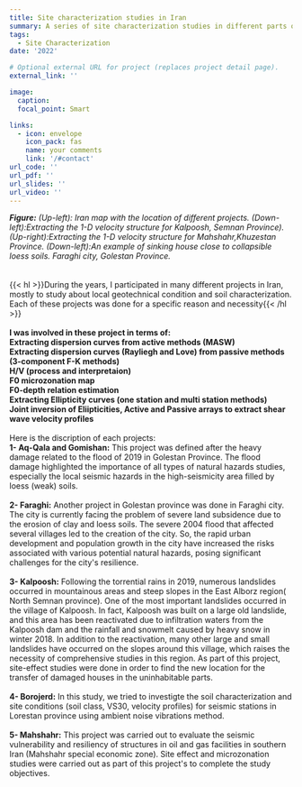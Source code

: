 ```yaml
---
title: Site characterization studies in Iran
summary: A series of site characterization studies in different parts of Iran
tags:
  - Site Characterization
date: '2022'

# Optional external URL for project (replaces project detail page).
external_link: ''

image:
  caption: 
  focal_point: Smart

links:
  - icon: envelope
    icon_pack: fas
    name: your comments
    link: '/#contact'
url_code: ''
url_pdf: ''
url_slides: ''
url_video: ''
---
```

**_Figure:_** _(Up-left): Iran map with the location of different projects. (Down-left):Extracting the 1-D velocity structure for Kalpoosh, Semnan Province). (Up-right):Extracting the 1-D velocity structure for Mahshahr,Khuzestan Province. (Down-left):An example of sinking house close to collapsible loess soils. Faraghi city, Golestan Province._<br />
<br />
<br />
{{< hl >}}During the years, I participated in many different projects in Iran, mostly to study about local geotechnical condition and soil characterization. Each of these projects was done for a specific reason and necessity{{< /hl >}}
<br />
<br />**I was involved in these project in terms of:<br />**
**Extracting dispersion curves from active methods (MASW)<br />**
**Extracting dispersion curves (Rayliegh and Love) from passive methods (3-component F-K methods)<br />**
**H/V (process and interpretaion)<br />**
**F0 microzonation map <br />**
**F0-depth relation estimation <br />**
**Extracting Ellipticity curves (one station and multi station methods)<br />**
**Joint inversion of Eliipticities, Active and Passive arrays to extract shear wave velocity profiles<br />**
<br />
Here is the discription of each projects:
<br />
**1- Aq-Qala and Gomishan:** This project was defined after the heavy damage related to the flood of 2019 in Golestan Province. The flood damage highlighted the importance of all types of natural hazards studies, especially the local seismic hazards in the high-seismicity area filled by loess (weak) soils.<br />
<br />
**2- Faraghi:** Another project in Golestan province was done in Faraghi city. The city is currently facing the problem of severe land subsidence due to the erosion of clay and loess soils. The severe 2004 flood that affected several villages led to the creation of the city. So, the rapid urban development and population growth in the city have increased the risks associated with various potential natural hazards, posing significant challenges for the city's resilience.<br />
<br />
**3- Kalpoosh:** Following the torrential rains in 2019, numerous landslides occurred in mountainous areas and steep slopes in the East Alborz region( North Semnan province). One of the most important landslides occurred in the village of Kalpoosh. In fact, Kalpoosh was built on a large old landslide, and this area has been reactivated due to infiltration waters from the Kalpoosh dam and the rainfall and snowmelt caused by heavy snow in winter 2018. In addition to the reactivation, many other large and small landslides have occurred on the slopes around this village, which raises the necessity of comprehensive studies in this region. As part of this project, site-effect studies were done in order to find the new location for the transfer of damaged houses in the uninhabitable parts.<br />
<br />
**4- Borojerd:** In this study, we tried to investigte the soil characterization and site conditions (soil class, VS30, velocity profiles) for seismic stations in Lorestan province using ambient noise vibrations method.<br />
<br />
**5- Mahshahr:** This project was carried out to evaluate  the seismic vulnerability and resiliency of structures in oil and gas facilities in southern Iran (Mahshahr special economic zone). Site effect and microzonation studies were carried out as part of this project's to complete the study objectives.<br />
<br />